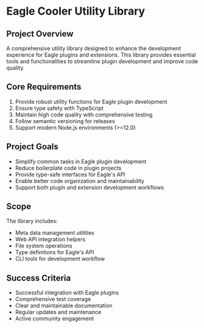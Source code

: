 # Eagle Cooler Utility Library

## Project Overview

A comprehensive utility library designed to enhance the development experience for Eagle plugins and extensions. This library provides essential tools and functionalities to streamline plugin development and improve code quality.

## Core Requirements

1. Provide robust utility functions for Eagle plugin development
2. Ensure type safety with TypeScript
3. Maintain high code quality with comprehensive testing
4. Follow semantic versioning for releases
5. Support modern Node.js environments (>=12.0)

## Project Goals

- Simplify common tasks in Eagle plugin development
- Reduce boilerplate code in plugin projects
- Provide type-safe interfaces for Eagle's API
- Enable better code organization and maintainability
- Support both plugin and extension development workflows

## Scope

The library includes:

- Meta data management utilities
- Web API integration helpers
- File system operations
- Type definitions for Eagle's API
- CLI tools for development workflow

## Success Criteria

- Successful integration with Eagle plugins
- Comprehensive test coverage
- Clear and maintainable documentation
- Regular updates and maintenance
- Active community engagement
